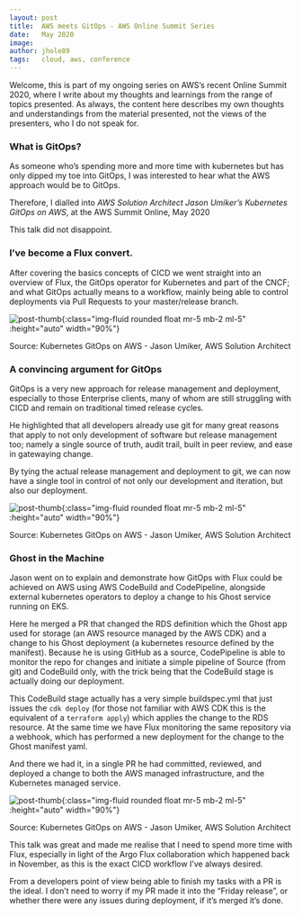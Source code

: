 ```yaml
---
layout: post
title:  AWS meets GitOps - AWS Online Summit Series
date:   May 2020
image:  
author: jhole89
tags:   cloud, aws, conference
---
```


Welcome, this is part of my ongoing series on AWS’s recent Online Summit 2020, 
where I write about my thoughts and learnings from the range of topics presented. 
As always, the content here describes my own thoughts and understandings from the material presented, 
not the views of the presenters, who I do not speak for.

### What is GitOps?

As someone who’s spending more and more time with kubernetes but has only dipped my toe into GitOps, I was interested to hear what the AWS approach would be to GitOps.

Therefore, I dialled into *AWS Solution Architect Jason Umiker’s Kubernetes GitOps on AWS*, at the AWS Summit Online, May 2020

This talk did not disappoint. 

### I’ve become a Flux convert.

After covering the basics concepts of CICD we went straight into an overview of Flux, the GitOps operator for Kubernetes and part of the CNCF; and what GitOps actually means to a workflow, mainly being able to control deployments via Pull Requests to your master/release branch.

![post-thumb]({{site.baseurl}}/assets/images/blog/GitOps%20-%20image.png){:class="img-fluid rounded float mr-5 mb-2 ml-5" :height="auto" width="90%"}
<figcaption> Source: Kubernetes GitOps on AWS - Jason Umiker, AWS Solution Architect </figcaption>

### A convincing argument for GitOps

GitOps is a very new approach for release management and deployment, especially to those Enterprise clients, many of whom are still struggling with CICD and remain on traditional timed release cycles.

He highlighted that all developers already use git for many great reasons that apply to not only development of software but release management too; namely a single source of truth, audit trail, built in peer review, and ease in gatewaying change.

By tying the actual release management and deployment to git, we can now have a single tool in control of not only our development and iteration, but also our deployment.

![post-thumb]({{site.baseurl}}/assets/images/blog/GitOps%20-%20cycles.png){:class="img-fluid rounded float mr-5 mb-2 ml-5" :height="auto" width="90%"}
<figcaption> Source: Kubernetes GitOps on AWS - Jason Umiker, AWS Solution Architect </figcaption>

### Ghost in the Machine

Jason went on to explain and demonstrate how GitOps with Flux could be achieved on AWS using AWS CodeBuild and CodePipeline, alongside external kubernetes operators to deploy a change to his Ghost service running on EKS. 

Here he merged a PR that changed the RDS definition which the Ghost app used for storage (an AWS resource managed by the AWS CDK) and a change to his Ghost deployment (a kubernetes resource defined by the manifest). Because he is using GitHub as a source, CodePipeline is able to monitor the repo for changes and initiate a simple pipeline of Source (from git) and CodeBuild only, with the trick being that the CodeBuild stage is actually doing our deployment.

This CodeBuild stage actually has a very simple buildspec.yml that just issues the `cdk deploy` (for those not familiar with AWS CDK this is the equivalent of a `terraform apply`) which applies the change to the RDS resource. At the same time we have Flux monitoring the same repository via a webhook, which has performed a new deployment for the change to the Ghost manifest yaml.

And there we had it, in a single PR he had committed, reviewed, and deployed a change to both the AWS managed infrastructure, and the Kubernetes managed service.

![post-thumb]({{site.baseurl}}/assets/images/blog/GitOps%20-%20flux%20overview.png){:class="img-fluid rounded float mr-5 mb-2 ml-5" :height="auto" width="90%"}
<figcaption> Source: Kubernetes GitOps on AWS - Jason Umiker, AWS Solution Architect </figcaption>


This talk was great and made me realise that I need to spend more time with Flux, especially in light of the Argo Flux collaboration which happened back in November, as this is the exact CICD workflow I’ve always desired.

From a developers point of view being able to finish my tasks with a PR is the ideal. I don’t need to worry if my PR made it into the “Friday release”, or whether there were any issues during deployment, if it’s merged it’s done.

